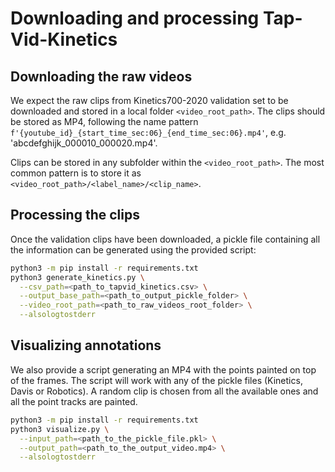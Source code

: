 # Downloading and processing Tap-Vid-Kinetics

## Downloading the raw videos

We expect the raw clips from Kinetics700-2020 validation set to be downloaded
and stored in a local folder `<video_root_path>`. The clips should be stored as
MP4, following the name pattern
`f'{youtube_id}_{start_time_sec:06}_{end_time_sec:06}.mp4'`, e.g.
'abcdefghijk_000010_000020.mp4'.

Clips can be stored in any subfolder within the `<video_root_path>`. The most
common pattern is to store it as `<video_root_path>/<label_name>/<clip_name>`.

## Processing the clips

Once the validation clips have been downloaded, a pickle file containing all the
information can be generated using the provided script:

```bash
python3 -m pip install -r requirements.txt
python3 generate_kinetics.py \
  --csv_path=<path_to_tapvid_kinetics.csv> \
  --output_base_path=<path_to_output_pickle_folder> \
  --video_root_path=<path_to_raw_videos_root_folder> \
  --alsologtostderr
```

## Visualizing annotations

We also provide a script generating an MP4 with the points painted on top of the
frames. The script will work with any of the pickle files (Kinetics,
Davis or Robotics). A random clip is chosen from all the available ones and all
the point tracks are painted.

```bash
python3 -m pip install -r requirements.txt
python3 visualize.py \
  --input_path=<path_to_the_pickle_file.pkl> \
  --output_path=<path_to_the_output_video.mp4> \
  --alsologtostderr
```
